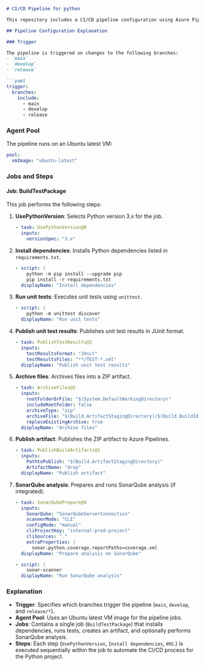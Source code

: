 ```markdown
# CI/CD Pipeline for python

This repository includes a CI/CD pipeline configuration using Azure Pipelines to automate the build, test, package, and analyze steps for a Python project.

## Pipeline Configuration Explanation

### Trigger

The pipeline is triggered on changes to the following branches:
- `main`
- `develop`
- `release`

```yaml
trigger:
  branches:
    include:
      - main
      - develop
      - release
```

### Agent Pool

The pipeline runs on an Ubuntu latest VM:

```yaml
pool:
  vmImage: "ubuntu-latest"
```

### Jobs and Steps

#### Job: BuildTestPackage

This job performs the following steps:

1. **UsePythonVersion**: Selects Python version 3.x for the job.

   ```yaml
   - task: UsePythonVersion@0
     inputs:
       versionSpec: "3.x"
   ```

2. **Install dependencies**: Installs Python dependencies listed in `requirements.txt`.

   ```yaml
   - script: |
       python -m pip install --upgrade pip
       pip install -r requirements.txt
     displayName: "Install dependencies"
   ```

3. **Run unit tests**: Executes unit tests using `unittest`.

   ```yaml
   - script: |
       python -m unittest discover
     displayName: "Run unit tests"
   ```

4. **Publish unit test results**: Publishes unit test results in JUnit format.

   ```yaml
   - task: PublishTestResults@2
     inputs:
       testResultsFormat: "JUnit"
       testResultsFiles: "**/TEST-*.xml"
     displayName: "Publish unit test results"
   ```

5. **Archive files**: Archives files into a ZIP artifact.

   ```yaml
   - task: ArchiveFiles@2
     inputs:
       rootFolderOrFile: "$(System.DefaultWorkingDirectory)"
       includeRootFolder: false
       archiveType: "zip"
       archiveFile: "$(Build.ArtifactStagingDirectory)/$(Build.BuildId).zip"
       replaceExistingArchive: true
     displayName: "Archive files"
   ```

6. **Publish artifact**: Publishes the ZIP artifact to Azure Pipelines.

   ```yaml
   - task: PublishBuildArtifacts@1
     inputs:
       PathtoPublish: "$(Build.ArtifactStagingDirectory)"
       ArtifactName: "drop"
     displayName: "Publish artifact"
   ```

7. **SonarQube analysis**: Prepares and runs SonarQube analysis (if integrated).

   ```yaml
   - task: SonarQubePrepare@4
     inputs:
       SonarQube: "SonarQubeServerConnection"
       scannerMode: "CLI"
       configMode: "manual"
       cliProjectKey: "internal-prod-project"
       cliSources: "."
       extraProperties: |
         sonar.python.coverage.reportPaths=coverage.xml
     displayName: "Prepare analysis on SonarQube"

   - script: |
       sonar-scanner
     displayName: "Run SonarQube analysis"
   ```

### Explanation

- **Trigger**: Specifies which branches trigger the pipeline (`main`, `develop`, and `release/*`).
- **Agent Pool**: Uses an Ubuntu latest VM image for the pipeline jobs.
- **Jobs**: Contains a single job (`BuildTestPackage`) that installs dependencies, runs tests, creates an artifact, and optionally performs SonarQube analysis.
- **Steps**: Each step (`UsePythonVersion`, `Install dependencies`, etc.) is executed sequentially within the job to automate the CI/CD process for the Python project.
